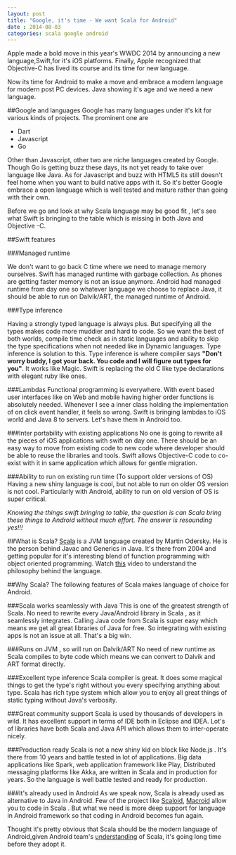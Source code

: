 ```yaml
---           
layout: post
title: "Google, it's time - We want Scala for Android"
date : 2014-08-03
categories: scala google android
---
```

Apple made a bold move in this year's WWDC 2014 by announcing a new language,Swift,for it's iOS platforms. Finally, Apple recognized that Objective-C has lived its course and its time for new language. 

Now its time for Android to make a move and embrace a modern language for modern post PC devices. Java showing it's age and we need a new language.

##Google and languages
Google has many languages under it's kit for various kinds of projects. The prominent 
one are

  * Dart   
  * Javascript  
  * Go  
 
Other than Javascript, other two are niche languages created by Google. Though Go is getting buzz these days, its not yet ready to take over language like Java. As for Javascript and buzz with HTML5 its still doesn't feel home when you want to build native apps with it. So it's better Google embrace a open language which is well tested and mature rather than going with their own.

Before we go and look at why Scala language may be good fit , let's see what Swift is bringing to the table which is missing in both Java and Objective -C.


##Swift features 

###Managed runtime

 We don't want to go back C time where we need to manage memory ourselves. 
 Swift has managed runtime with garbage collection. As phones are getting faster 
 memory is not an issue anymore. Android had managed runtime from day one so whatever
 language we choose to replace Java, it should be able to run on Dalvik/ART,
 the managed runtime of Android.

###Type inference

 Having a strongly typed language is always plus. But specifying all the types makes
 code more muddier and hard to code. So we want the best of both worlds, compile
 time check as in static languages and ability to skip the type specifications when not needed like in Dynamic languages. Type inference is solution to this. Type inference
 is where compiler says **"Don't worry buddy, I got your back. You code and I will
 figure out types for you"**. It works like Magic. Swift is replacing the old C like type declarations with elegant ruby like ones.
 
###Lambdas 
Functional programming is everywhere. With event based user interfaces like on Web
and mobile having higher order functions is absolutely needed. Whenever I see a inner
class holding the implementation of on click event handler, it feels so wrong. Swift is bringing lambdas to iOS world and Java 8 to servers. Let's have them in Android too.

###Inter portability with existing applications
No one is going to rewrite all the pieces of iOS applications with
swift on day one. There should be an easy way to move from existing code to new code
where developer should be able to reuse the libraries and tools. Swift allows Objective-C code to co-exist with it in same application which allows for gentle migration.

###Ability to run on existing run time (To support older versions of OS)
Having a new shiny language is cool, but not able to run on older OS version is not cool.
Particularly with Android, ability to run on old version of OS is super critical.


*Knowing the things swift bringing to table, the question is can Scala bring these
things to Android without much effort. The answer is resounding yes!!!*

##What is Scala?
[Scala](http://www.scala-lang.org/) is a JVM language created by Martin Odersky. 
He is the person behind Javac and Generics in Java. It's there from 2004 and getting
popular for it's interesting blend of function programming with object oriented programming. Watch [this](https://www.youtube.com/watch?v=ecekSCX3B4Q) video to understand
the philosophy behind the language.


##Why Scala?
The following features of Scala makes language of choice for Android.

###Scala works seamlessly with Java
This is one of the greatest strength of Scala. No need to rewrite every Java/Android library in Scala , as it seamlessly integrates. Calling Java code from Scala
is super easy which means we get all great libraries of Java for free. So integrating
with existing apps is not an issue at all. That's a big win.

###Runs on JVM , so will run on Dalvik/ART
 No need of new runtime as Scala compiles to byte code which means we can convert to
 Dalvik and ART format directly.

###Excellent type inference
Scala compiler is great. It does some magical things to get the type's right without
you every specifying anything about type. Scala has rich type system which allow you to enjoy all great things of static typing without Java's verbosity.

###Great community support
 Scala is used by thousands of developers in wild. It has excellent support in terms of
 IDE both in Eclipse and IDEA. Lot's of libraries have both Scala and Java API which
 allows them to inter-operate nicely.

###Production ready
 Scala is not a new shiny kid on block like Node.js . It's there from 10 years and battle
 tested in lot of applications. Big data applications like Spark, web application
 framework like Play, Distributed messaging platforms like Akka, are written in Scala
 and in production for years. So the language is well battle tested and ready for production.

###It's already used in Android
 As we speak now, Scala is already used as alternative to Java in Android. Few of the project like [Scaloid](https://github.com/pocorall/scaloid), [Macroid](http://macroid.github.io/) allow you to code in Scala . But what we need is more
 deep support for language in Android framework so that coding in Android becomes fun again.

  Thought it's pretty obvious that Scala should be the modern language of Android,given Android team's [understanding](https://www.youtube.com/watch?v=K3meJyiYWFw#t=1566) of Scala, it's going long time before they adopt it.



